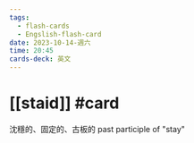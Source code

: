 ```yaml
---
tags:
  - flash-cards
  - Engslish-flash-card
date: 2023-10-14-週六
time: 20:45
cards-deck: 英文
---
```


# [[staid]] #card 
沈穩的、固定的、古板的
past participle of "stay"
